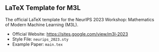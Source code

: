 ## LaTeX Template for M3L

The official LaTeX template for the NeurIPS 2023 Workshop: Mathematics of Modern Machine Learning (M3L).

* Official Website: https://sites.google.com/view/m3l-2023
* Style File: `neurips_2023.sty`
* Example Paper: `main.tex`